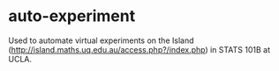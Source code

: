 # auto-experiment

Used to automate virtual experiments on the Island (http://island.maths.uq.edu.au/access.php?/index.php) in STATS 101B at UCLA.
